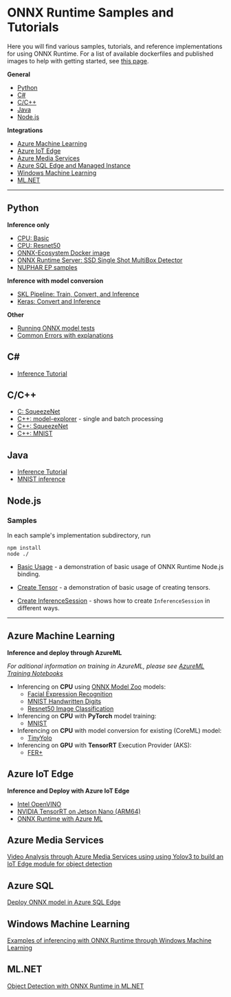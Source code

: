 # ONNX Runtime Samples and Tutorials

Here you will find various samples, tutorials, and reference implementations for using ONNX Runtime. 
For a list of available dockerfiles and published images to help with getting started, see [this page](../dockerfiles/README.md).

**General**
* [Python](#Python)
* [C#](#C)
* [C/C++](#CC)
* [Java](#Java)
* [Node.js](#Nodejs)

**Integrations**
* [Azure Machine Learning](#azure-machine-learning)
* [Azure IoT Edge](#azure-iot-edge)
* [Azure Media Services](#azure-media-services)
* [Azure SQL Edge and Managed Instance](#azure-sql)
* [Windows Machine Learning](#windows-machine-learning)
* [ML.NET](#mlnet)

***
 
## Python
**Inference only**
* [CPU: Basic](https://github.com/onnx/onnx-docker/blob/master/onnx-ecosystem/inference_demos/simple_onnxruntime_inference.ipynb)
* [CPU: Resnet50](https://github.com/onnx/onnx-docker/blob/master/onnx-ecosystem/inference_demos/resnet50_modelzoo_onnxruntime_inference.ipynb)
* [ONNX-Ecosystem Docker image](https://github.com/onnx/onnx-docker/tree/master/onnx-ecosystem/inference_demos)
* [ONNX Runtime Server: SSD Single Shot MultiBox Detector](https://github.com/onnx/tutorials/blob/master/tutorials/OnnxRuntimeServerSSDModel.ipynb)
* [NUPHAR EP samples](../docs/python/notebooks/onnxruntime-nuphar-tutorial.ipynb)

**Inference with model conversion**
* [SKL Pipeline: Train, Convert, and Inference](https://microsoft.github.io/onnxruntime/python/tutorial.html)
* [Keras: Convert and Inference](https://microsoft.github.io/onnxruntime/python/auto_examples/plot_dl_keras.html#sphx-glr-auto-examples-plot-dl-keras-py)

**Other**
* [Running ONNX model tests](../docs/Model_Test.md)
* [Common Errors with explanations](https://microsoft.github.io/onnxruntime/python/auto_examples/plot_common_errors.html#sphx-glr-auto-examples-plot-common-errors-py)

## C#
* [Inference Tutorial](../docs/CSharp_API.md#getting-started)

## C/C++
* [C: SqueezeNet](../csharp/test/Microsoft.ML.OnnxRuntime.EndToEndTests.Capi/C_Api_Sample.cpp)
* [C++: model-explorer](./c_cxx/model-explorer) - single and batch processing
* [C++: SqueezeNet](../csharp/test/Microsoft.ML.OnnxRuntime.EndToEndTests.Capi/CXX_Api_Sample.cpp)
* [C++: MNIST](./c_cxx/MNIST)

## Java
* [Inference Tutorial](../docs/Java_API.md#getting-started)
* [MNIST inference](../java/src/test/java/sample/ScoreMNIST.java)

## Node.js

### Samples
In each sample's implementation subdirectory, run
```
npm install
node ./
```
* [Basic Usage](./nodejs/01_basic-usage/) - a demonstration of basic usage of ONNX Runtime Node.js binding.

* [Create Tensor](./nodejs/02_create-tensor/) - a demonstration of basic usage of creating tensors.
<!--
* [Create Tensor (Advanced)](./nodejs/03_create-tensor-advanced/) - a demonstration of advanced usage of creating tensors.
-->

* [Create InferenceSession](./nodejs/04_create-inference-session/) - shows how to create `InferenceSession` in different ways.


---

## Azure Machine Learning

**Inference and deploy through AzureML**

*For aditional information on training in AzureML, please see [AzureML Training Notebooks](https://github.com/Azure/MachineLearningNotebooks/tree/master/how-to-use-azureml/training)*
* Inferencing on **CPU** using [ONNX Model Zoo](https://github.com/onnx/models) models: 
  * [Facial Expression Recognition](https://github.com/Azure/MachineLearningNotebooks/blob/master/how-to-use-azureml/deployment/onnx/onnx-inference-facial-expression-recognition-deploy.ipynb) 
  * [MNIST Handwritten Digits](https://github.com/Azure/MachineLearningNotebooks/blob/master/how-to-use-azureml/deployment/onnx/onnx-inference-mnist-deploy.ipynb)
  * [Resnet50 Image Classification](https://github.com/Azure/MachineLearningNotebooks/blob/master/how-to-use-azureml/deployment/onnx/onnx-modelzoo-aml-deploy-resnet50.ipynb)
* Inferencing on **CPU** with **PyTorch** model training:
  * [MNIST](https://github.com/Azure/MachineLearningNotebooks/blob/master/how-to-use-azureml/deployment/onnx/onnx-train-pytorch-aml-deploy-mnist.ipynb)
* Inferencing on **CPU** with model conversion for existing (CoreML) model:
  * [TinyYolo](https://github.com/Azure/MachineLearningNotebooks/blob/master/how-to-use-azureml/deployment/onnx/onnx-convert-aml-deploy-tinyyolo.ipynb)
* Inferencing on **GPU** with **TensorRT** Execution Provider (AKS):
  * [FER+](../docs/python/notebooks/onnx-inference-byoc-gpu-cpu-aks.ipynb)
  
## Azure IoT Edge
**Inference and Deploy with Azure IoT Edge**
  * [Intel OpenVINO](http://aka.ms/onnxruntime-openvino)
  * [NVIDIA TensorRT on Jetson Nano (ARM64)](http://aka.ms/onnxruntime-arm64)
  * [ONNX Runtime with Azure ML](https://github.com/Azure-Samples/onnxruntime-iot-edge/blob/master/AzureML-OpenVINO/README.md)
  
## Azure Media Services
[Video Analysis through Azure Media Services using using Yolov3 to build an IoT Edge module for object detection](https://github.com/Azure/live-video-analytics/tree/master/utilities/video-analysis/yolov3-onnx)
 
## Azure SQL
[Deploy ONNX model in Azure SQL Edge](https://docs.microsoft.com/en-us/azure/azure-sql-edge/deploy-onnx)

## Windows Machine Learning
[Examples of inferencing with ONNX Runtime through Windows Machine Learning](https://docs.microsoft.com/en-us/windows/ai/windows-ml/tools-and-samples#samples)
  
## ML.NET
[Object Detection with ONNX Runtime in ML.NET](https://docs.microsoft.com/en-us/dotnet/machine-learning/tutorials/object-detection-onnx)
  
  
